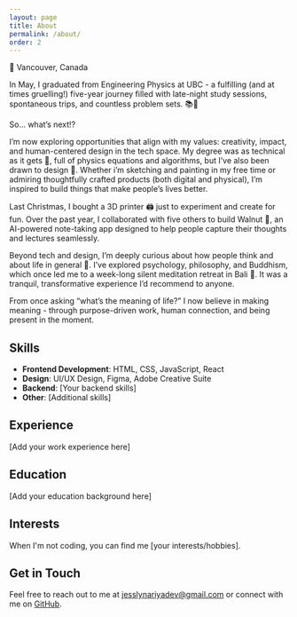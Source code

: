 ```yaml
---
layout: page
title: About
permalink: /about/
order: 2
---
```


📍 Vancouver, Canada

In May, I graduated from Engineering Physics at UBC - a fulfilling (and at times gruelling!) five-year journey filled with late-night study sessions, spontaneous trips, and countless problem sets. 📚🚞
<br>

So… what’s next⁉️
<br>

I’m now exploring opportunities that align with my values: creativity, impact, and human-centered design in the tech space. My degree was as technical as it gets 📐, full of physics equations and algorithms, but I’ve also been drawn to design 🎨. Whether i’m sketching and painting in my free time or admiring thoughtfully crafted products (both digital and physical), I’m inspired to build things that make people’s lives better. 
<br>

Last Christmas, I bought a 3D printer 🖨️ just to experiment and create for fun. Over the past year, I collaborated with five others to build Walnut 🌰, an AI-powered note-taking app designed to help people capture their thoughts and lectures seamlessly.
<br>

Beyond tech and design, I’m deeply curious about how people think and about life in general 💭. I’ve explored psychology, philosophy, and Buddhism, which once led me to a week-long silent meditation retreat in Bali 🧘. It was a tranquil, transformative experience I’d recommend to anyone. 
<br>

From once asking “what’s the meaning of life?” I now believe in making meaning - through purpose-driven work, human connection, and being present in the moment. 

## Skills

- **Frontend Development**: HTML, CSS, JavaScript, React
- **Design**: UI/UX Design, Figma, Adobe Creative Suite
- **Backend**: [Your backend skills]
- **Other**: [Additional skills]

## Experience

[Add your work experience here]

## Education

[Add your education background here]

## Interests

When I'm not coding, you can find me [your interests/hobbies].

## Get in Touch

Feel free to reach out to me at [jesslynariyadev@gmail.com](mailto:jesslynariyadev@gmail.com) or connect with me on [GitHub](https://github.com/jess-ariya). 